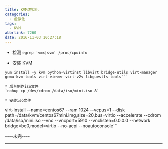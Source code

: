 ```yaml
---
title: KVM虚拟化
categories:
  - 虚拟化
tags:
  - KVM
abbrlink: 7260
date: 2016-11-03 10:27:18
---
```


* 检测
`egrep 'vmx|svm' /proc/cpuinfo`

* 安装 KVM
```
yum install -y kvm python-virtinst libvirt bridge-utils virt-manager gemu-kvm-tools virt-viewer virt-v2v libguestfs-tools```

* 后台制作iso文件
`nohup cp /dev/cdrom /data/iso/mini.iso &`

* 安装iso文件
```
virt-install --name=centos67 --ram 1024 --vcpus=1 --disk path=/data/kvm/centos67mini.img,size=20,bus=virtio --accelerate --cdrom /data/iso/mini.iso --vnc --vncport=5910 --vnclisten=0.0.0.0 --network bridge=be0,model=virtio --no-acpi --noautoconsole```

----未完----


---